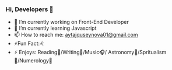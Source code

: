 ### Hi, Developers 👋

- 🔭 I’m currently working on Front-End Developer
- 🌱 I’m currently learning Javascript
- 📫 How to reach me: aytajquseynova01@gmail.com
- ⚡Fun Fact:♌
- ⚡ Enjoys:  Reading📖/Writing📝/Music🎧/ Astronomy🔮/Spritualism💫/Numerology🧮


